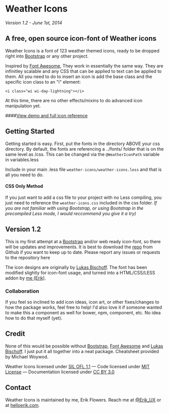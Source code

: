 # Weather Icons
*Version 1.2 - June 1st, 2014*

## A free, open source icon-font of Weather icons

Weather Icons is a font of 123 weather themed icons, ready to be dropped right into [Bootstrap](http://www.getbootstrap.com) or any other project. 

Inspired by [Font Awesome](http://fontawesome.io/), They work in essentially the same way. They are infinitley scalable and any CSS that can be applied to text can be applied to them. All you need to do to insert an icon is add the base class and the specific icon class to an "i" element:

``<i class="wi wi-day-lightning"></i>``

At this time, there are no other effects/mixins to do advanced icon manipulation yet.

####[View demo and full icon reference](http://erikflowers.github.io/weather-icons/)

## Getting Started
Getting started is easy. First, put the fonts in the directory ABOVE your css directory. By default, the fonts are referencing a ../fonts/ folder that is on the same level as /css. This can be changed via the `@WeatherIconPath` variable in variables.less

Include in your main .less file `weather-icons/weather-icons.less` and that is all you need to do. 

#### CSS Only Method
If you just want to add a css file to your project with no Less compiling, you just need to reference the `weather-icons.css` included in the css folder. *If you are not familiar with using Bootstrap, or using Bootstrap in the precompiled Less mode, I would reccommend you give it a try)*

## Version 1.2
This is my first attempt at a [Bootstrap](http://www.getbootstrap.com) and/or web ready icon-font, so there will be updates and improvements. It is best to download the [repo](http://www.github.com/erikflowers/weather-icons) from Github if you want to keep up to date. Please report any issues or requests to the repository here

The icon designs are originally by [Lukas Bischoff](http://www.twitter.com/artill). The font has been modified slightly for icon-font usage, and turned into a HTML/CSS/LESS addon by [me (Erik)](http://www.helloerik.com).

### Collaboration
If you feel so inclined to add icon ideas, icon art, or other fixes/changes to how the package works, feel free to help! I'd also love it if someone wanted to make this a component as well for bower, npm, component, etc. No idea how to do that myself (yet).

## Credit
None of this would be  possible without [Bootstrap](http://www.getbootstrap.com), [Font Awesome](http://fontawesome.io/) and [Lukas Bischoff](http://www.twitter.com/artill). I just put it all together into a neat package. Cheatsheet provided by Michael Woywod.

Weather Icons licensed under [SIL OFL 1.1](http://scripts.sil.org/OFL) &mdash; Code licensed under [MIT License](http://opensource.org/licenses/mit-license.html)  &mdash; Documentation licensed under [CC BY 3.0](http://creativecommons.org/licenses/by/3.0)

## Contact
Weather Icons is maintained by me, Erik Flowers. Reach me at [@Erik_UX](http://www.twitter.com/Erik_UX) or at [helloerik.com](http;//www.helloerik.com).
